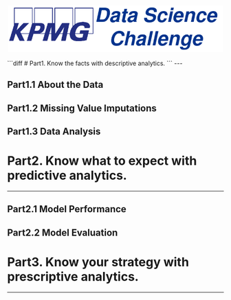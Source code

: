 <p align="center">
  <img src="Images/KPMG_DATA_SCIENCE.png"   Width="500"></center>
</p>
```diff
# Part1. Know the facts with descriptive analytics.
```
---

## Part1.1 About the Data


## Part1.2 Missing Value Imputations


## Part1.3 Data Analysis

# Part2. Know what to expect with predictive analytics.
---



## Part2.1 Model Performance
## Part2.2 Model Evaluation

# Part3. Know your strategy with prescriptive analytics.
---
